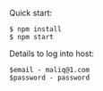 Quick start:

```
$ npm install
$ npm start
````

Details to log into host:

```
$email - maliq@1.com
$password - password
```
